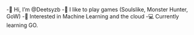 -👋 Hi, I’m @Deetsyzb
-👾 I like to play games (Soulslike, Monster Hunter, GoW) 
-🤖 Interested in Machine Learning and the cloud 
-💻 Currently learning GO.


<!---
Deetsyzb/Deetsyzb is a ✨ special ✨ repository because its `README.md` (this file) appears on your GitHub profile.
You can click the Preview link to take a look at your changes.
--->
